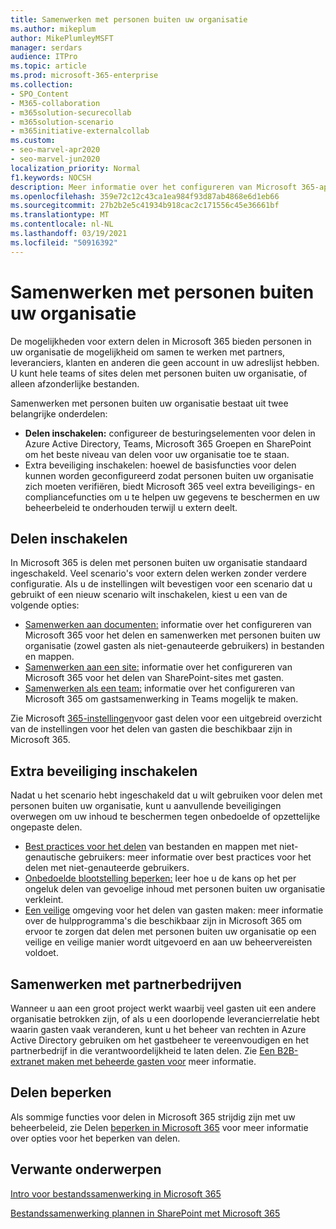 ```yaml
---
title: Samenwerken met personen buiten uw organisatie
ms.author: mikeplum
author: MikePlumleyMSFT
manager: serdars
audience: ITPro
ms.topic: article
ms.prod: microsoft-365-enterprise
ms.collection:
- SPO_Content
- M365-collaboration
- m365solution-securecollab
- m365solution-scenario
- m365initiative-externalcollab
ms.custom:
- seo-marvel-apr2020
- seo-marvel-jun2020
localization_priority: Normal
f1.keywords: NOCSH
description: Meer informatie over het configureren van Microsoft 365-apps zoals Teams, OneDrive en SharePoint voor samenwerking met personen buiten uw organisatie.
ms.openlocfilehash: 359e72c12c43ca1ea984f93d87ab4868e6d1eb66
ms.sourcegitcommit: 27b2b2e5c41934b918cac2c171556c45e36661bf
ms.translationtype: MT
ms.contentlocale: nl-NL
ms.lasthandoff: 03/19/2021
ms.locfileid: "50916392"
---
```

# <a name="collaborating-with-people-outside-your-organization"></a>Samenwerken met personen buiten uw organisatie

De mogelijkheden voor extern delen in Microsoft 365 bieden personen in uw organisatie de mogelijkheid om samen te werken met partners, leveranciers, klanten en anderen die geen account in uw adreslijst hebben. U kunt hele teams of sites delen met personen buiten uw organisatie, of alleen afzonderlijke bestanden.

Samenwerken met personen buiten uw organisatie bestaat uit twee belangrijke onderdelen:

- **Delen inschakelen:** configureer de besturingselementen voor delen in Azure Active Directory, Teams, Microsoft 365 Groepen en SharePoint om het beste niveau van delen voor uw organisatie toe te staan.
-  Extra beveiliging inschakelen: hoewel de basisfuncties voor delen kunnen worden geconfigureerd zodat personen buiten uw organisatie zich moeten verifiëren, biedt Microsoft 365 veel extra beveiligings- en compliancefuncties om u te helpen uw gegevens te beschermen en uw beheerbeleid te onderhouden terwijl u extern deelt.

## <a name="enable-sharing"></a>Delen inschakelen

In Microsoft 365 is delen met personen buiten uw organisatie standaard ingeschakeld. Veel scenario's voor extern delen werken zonder verdere configuratie. Als u de instellingen wilt bevestigen voor een scenario dat u gebruikt of een nieuw scenario wilt inschakelen, kiest u een van de volgende opties:

- [Samenwerken aan documenten:](collaborate-on-documents.md) informatie over het configureren van Microsoft 365 voor het delen en samenwerken met personen buiten uw organisatie (zowel gasten als niet-genauteerde gebruikers) in bestanden en mappen.
- [Samenwerken aan een site:](collaborate-in-site.md) informatie over het configureren van Microsoft 365 voor het delen van SharePoint-sites met gasten.
- [Samenwerken als een team:](collaborate-as-team.md) informatie over het configureren van Microsoft 365 om gastsamenwerking in Teams mogelijk te maken.

Zie Microsoft [365-instellingen](microsoft-365-guest-settings.md)voor gast delen voor een uitgebreid overzicht van de instellingen voor het delen van gasten die beschikbaar zijn in Microsoft 365.

## <a name="enable-additional-security"></a>Extra beveiliging inschakelen

Nadat u het scenario hebt ingeschakeld dat u wilt gebruiken voor delen met personen buiten uw organisatie, kunt u aanvullende beveiligingen overwegen om uw inhoud te beschermen tegen onbedoelde of opzettelijke ongepaste delen.

- [Best practices voor het delen](best-practices-anonymous-sharing.md) van bestanden en mappen met niet-genautische gebruikers: meer informatie over best practices voor het delen met niet-genauteerde gebruikers.
- [Onbedoelde blootstelling beperken:](share-limit-accidental-exposure.md) leer hoe u de kans op het per ongeluk delen van gevoelige inhoud met personen buiten uw organisatie verkleint.
- [Een veilige](create-secure-guest-sharing-environment.md) omgeving voor het delen van gasten maken: meer informatie over de hulpprogramma's die beschikbaar zijn in Microsoft 365 om ervoor te zorgen dat delen met personen buiten uw organisatie op een veilige en veilige manier wordt uitgevoerd en aan uw beheervereisten voldoet.

## <a name="collaborate-with-partner-companies"></a>Samenwerken met partnerbedrijven

Wanneer u aan een groot project werkt waarbij veel gasten uit een andere organisatie betrokken zijn, of als u een doorlopende leverancierrelatie hebt waarin gasten vaak veranderen, kunt u het beheer van rechten in Azure Active Directory gebruiken om het gastbeheer te vereenvoudigen en het partnerbedrijf in die verantwoordelijkheid te laten delen. Zie [Een B2B-extranet maken met beheerde gasten voor](b2b-extranet.md) meer informatie.

## <a name="limit-sharing"></a>Delen beperken

Als sommige functies voor delen in Microsoft 365 strijdig zijn met uw beheerbeleid, zie Delen [beperken in Microsoft 365](microsoft-365-limit-sharing.md) voor meer informatie over opties voor het beperken van delen.

## <a name="related-topics"></a>Verwante onderwerpen

[Intro voor bestandssamenwerking in Microsoft 365](/sharepoint/intro-to-file-collaboration)

[Bestandssamenwerking plannen in SharePoint met Microsoft 365](/sharepoint/deploy-file-collaboration)